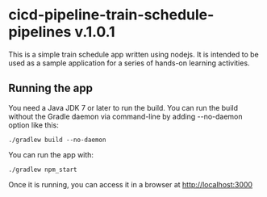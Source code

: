 # cicd-pipeline-train-schedule-pipelines v.1.0.1

This is a simple train schedule app written using nodejs. It is intended to be used as a sample application for a series of hands-on learning activities.

## Running the app

You need a Java JDK 7 or later to run the build. You can run the build without the Gradle daemon via command-line by adding --no-daemon option like this:

    ./gradlew build --no-daemon

You can run the app with:

    ./gradlew npm_start

Once it is running, you can access it in a browser at [http://localhost:3000](http://localhost:3000)
